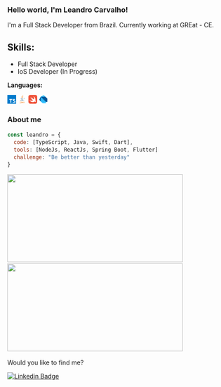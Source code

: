### Hello world, I'm Leandro Carvalho! 

I'm a Full Stack Developer from Brazil. Currently working at GREat - CE.

## Skills:
- Full Stack Developer
- IoS Developer (In Progress)

**Languages:**  

<code><img height="20" src="https://raw.githubusercontent.com/github/explore/80688e429a7d4ef2fca1e82350fe8e3517d3494d/topics/typescript/typescript.png"></code>
<code><img height="20" src="https://raw.githubusercontent.com/github/explore/80688e429a7d4ef2fca1e82350fe8e3517d3494d/topics/java/java.png"></code>
<code><img height="20" src="https://raw.githubusercontent.com/github/explore/80688e429a7d4ef2fca1e82350fe8e3517d3494d/topics/swift/swift.png"></code>
<code><img height="20" src="https://raw.githubusercontent.com/github/explore/80688e429a7d4ef2fca1e82350fe8e3517d3494d/topics/dart/dart.png"></code>

### About me

```javascript
const leandro = {
  code: [TypeScript, Java, Swift, Dart],
  tools: [NodeJs, ReactJs, Spring Boot, Flutter]
  challenge: "Be better than yesterday"
}
```
<p>
  <img src = "https://github-readme-stats.vercel.app/api?username=lcarvalhodev&show_icons=true&hide_border=true" width = 400 height = 200>
  <img src="https://github-readme-stats.vercel.app/api/top-langs/?username=lcarvalhodev&layout=compact&langs_count=8" width = 400 height = 200/>
</p>

Would you like to find me?

[![Linkedin Badge](https://img.shields.io/badge/-LinkedIn-blue?style=flat-square&logo=Linkedin&logoColor=white&link=https://www.linkedin.com/in/leandro-carvalho-dev)](https://www.linkedin.com/in/leandro-carvalho-dev)

